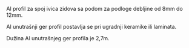 Al profil za spoj ivica zidova sa podom za podloge debljine od 8mm do 12mm.

Al unutrašnji ger profil postavlja se pri ugradnji keramike ili laminata.

Dužina Al unutrašnjeg ger profila je 2,7m.